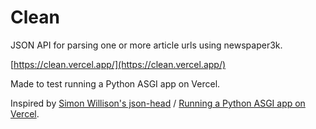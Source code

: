 # Clean

JSON API for parsing one or more article urls using newspaper3k.

[https://clean.vercel.app/](https://clean.vercel.app/)

Made to test running a Python ASGI app on Vercel.

Inspired by [Simon Willison's json-head](https://github.com/simonw/json-head) / [Running a Python ASGI app on Vercel](https://til.simonwillison.net/zeit-now/python-asgi-on-now-v2).
